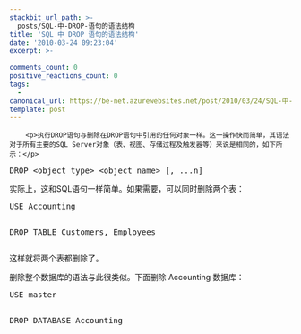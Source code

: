 ```yaml
---
stackbit_url_path: >-
  posts/SQL-中-DROP-语句的语法结构
title: 'SQL 中 DROP 语句的语法结构'
date: '2010-03-24 09:23:04'
excerpt: >-
  
comments_count: 0
positive_reactions_count: 0
tags: 
  - 
canonical_url: https://be-net.azurewebsites.net/post/2010/03/24/SQL-中-DROP-语句的语法结构
template: post
---
```


        <p>执行DROP语句与删除在DROP语句中引用的任何对象一样。这一操作快而简单，其语法对于所有主要的SQL Server对象（表、视图、存储过程及触发器等）来说是相同的，如下所示：</p>
<pre class="brush: sql">DROP &lt;object type&gt; &lt;object name&gt; [, ...n]
</pre>
<p>实际上，这和SQL语句一样简单。如果需要，可以同时删除两个表：</p>
<pre class="brush: sql">USE Accounting

DROP TABLE Customers, Employees
</pre>
<p>这样就将两个表都删除了。</p>
<p>删除整个数据库的语法与此很类似。下面删除 Accounting 数据库：</p>
<pre class="brush: sql">USE master

DROP DATABASE Accounting
</pre>
      